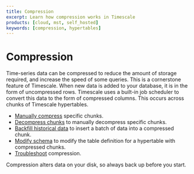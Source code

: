 ```yaml
---
title: Compression
excerpt: Learn how compression works in Timescale
products: [cloud, mst, self_hosted]
keywords: [compression, hypertables]
---
```


# Compression

Time-series data can be compressed to reduce the amount of storage required, and
increase the speed of some queries. This is a cornerstone feature of
Timescale. When new data is added to your database, it is in the form of
uncompressed rows. Timescale uses a built-in job scheduler to convert this
data to the form of compressed columns. This occurs across chunks of Timescale
hypertables.

*   [Manually compress][manual-compression] specific chunks.
*   [Decompress chunks][decompress-chunks] to manually decompress specific chunks.
*   [Backfill historical data][backfill-historical] to insert a batch of data
    into a compressed chunk.
*   [Modify schema][modify-schema] to modify the table definition for a
    hypertable with compressed chunks.
*   [Troubleshoot][compression-tshoot] compression.

<Highlight type="warning">
Compression alters data on your disk, so always back up before you start.
</Highlight>

[backfill-historical]: /use-timescale/:currentVersion:/compression/backfill-historical-data/
[decompress-chunks]: /use-timescale/:currentVersion:/compression/decompress-chunks/
[manual-compression]: /use-timescale/:currentVersion:/compression/compress-chunks/
[modify-schema]: /use-timescale/:currentVersion:/compression/modify-a-schema/
[compression-tshoot]: /use-timescale/:currentVersion:/compression/troubleshooting/
